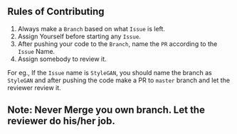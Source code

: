 ## Rules of Contributing

1) Always make a `Branch` based on what `Issue` is left.
2) Assign Yourself before starting any `Issue`.
3) After pushing your code to the `Branch`, name the `PR` according to the `Issue` Name.
4) Assign somebody to review it.

For eg.,
If the `Issue` name is `StyleGAN`, you should name the branch as `StyleGAN` and after pushing the code make a PR to `master` branch and let the reviewer review it.

## Note: Never Merge you own branch. Let the reviewer do his/her job.
